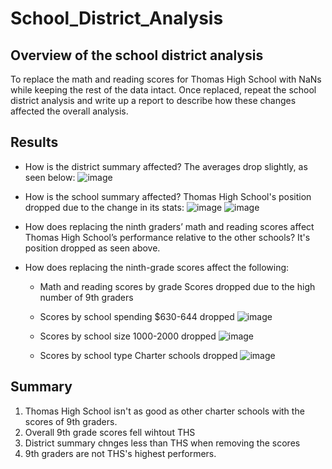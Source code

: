 # School_District_Analysis

## Overview of the school district analysis
To replace the math and reading scores for Thomas High School with NaNs while keeping the rest of the data intact. Once replaced, repeat the school district analysis  and write up a report to describe how these changes affected the overall analysis.

## Results

* How is the district summary affected?
  The averages drop slightly, as seen below:
  ![image](https://user-images.githubusercontent.com/5934390/123849686-179ad480-d8e7-11eb-8c8c-17e091ef67bf.png)
  
* How is the school summary affected?
  Thomas High School's position dropped due to the change in its stats:
  ![image](https://user-images.githubusercontent.com/5934390/123849735-25505a00-d8e7-11eb-9074-5b505d4c519a.png)
  ![image](https://user-images.githubusercontent.com/5934390/123849844-4913a000-d8e7-11eb-8990-3f35e3f8bbd0.png)


* How does replacing the ninth graders’ math and reading scores affect Thomas High School’s performance relative to the other schools?
  It's position dropped as seen above.
* How does replacing the ninth-grade scores affect the following:
  * Math and reading scores by grade
    Scores dropped due to the high number of 9th graders
  * Scores by school spending
    $630-644 dropped
    ![image](https://user-images.githubusercontent.com/5934390/123849241-904d6100-d8e6-11eb-8fa9-3ba3f9db43ea.png)
    
  * Scores by school size
    1000-2000 dropped
    ![image](https://user-images.githubusercontent.com/5934390/123849314-a65b2180-d8e6-11eb-90cc-56105e5f07c1.png)

  * Scores by school type
    Charter schools dropped
    ![image](https://user-images.githubusercontent.com/5934390/123849360-b3781080-d8e6-11eb-85ab-37dea1b8c7fb.png)

## Summary
1. Thomas High School isn't as good as other charter schools with the scores of 9th graders.
2. Overall 9th grade scores fell wihtout THS
3. District summary chnges less than THS when removing the scores
4. 9th graders are not THS's highest performers.
